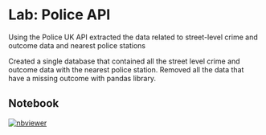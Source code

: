# Lab: Police API

Using the Police UK API extracted the data related to street-level crime and outcome data and nearest police stations

Created a single database that contained all the street level crime and outcome data with the nearest
police station. Removed all the data that have a missing outcome with pandas library.

## Notebook

[![nbviewer](https://img.shields.io/badge/jupyter-notebook-informational?logo=jupyter)](https://nbviewer.org/github/sparsh-ai/recohut/blob/main/docs/02-storage/lab-mysql-police-api-etl/main.ipynb)